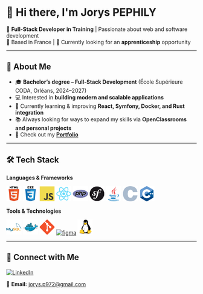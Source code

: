 # 👋 Hi there, I'm Jorys PEPHILY  

🎯 **Full-Stack Developer in Training** | Passionate about web and software development  
📍 Based in France | 💼 Currently looking for an **apprenticeship** opportunity  

---

## 🚀 About Me  
- 🎓 **Bachelor’s degree – Full-Stack Development** (École Supérieure CODA, Orléans, 2024–2027)  
- 💻 Interested in **building modern and scalable applications**  
- 🌱 Currently learning & improving **React, Symfony, Docker, and Rust integration**  
- 📚 Always looking for ways to expand my skills via **OpenClassrooms and personal projects**  
- 🔗 Check out my **[Portfolio](https://jorys-pephily-coda.github.io/Portfolio/)**  

---

## 🛠️ Tech Stack  

**Languages & Frameworks**  
<p align="left">
<a href="#"><img src="https://raw.githubusercontent.com/devicons/devicon/master/icons/html5/html5-original-wordmark.svg" alt="html5" width="40" height="40"/></a>
<a href="#"><img src="https://raw.githubusercontent.com/devicons/devicon/master/icons/css3/css3-original-wordmark.svg" alt="css3" width="40" height="40"/></a>
<a href="#"><img src="https://raw.githubusercontent.com/devicons/devicon/master/icons/javascript/javascript-original.svg" alt="javascript" width="40" height="40"/></a>
<a href="#"><img src="https://raw.githubusercontent.com/devicons/devicon/master/icons/react/react-original.svg" alt="react" width="40" height="40"/></a>
<a href="#"><img src="https://raw.githubusercontent.com/devicons/devicon/master/icons/php/php-original.svg" alt="php" width="40" height="40"/></a>
<a href="#"><img src="https://raw.githubusercontent.com/devicons/devicon/master/icons/symfony/symfony-original.svg" alt="symfony" width="40" height="40"/></a>
<a href="#"><img src="https://raw.githubusercontent.com/devicons/devicon/master/icons/java/java-original.svg" alt="java" width="40" height="40"/></a>
<a href="#"><img src="https://raw.githubusercontent.com/devicons/devicon/master/icons/c/c-original.svg" alt="c" width="40" height="40"/></a>
<a href="#"><img src="https://raw.githubusercontent.com/devicons/devicon/master/icons/cplusplus/cplusplus-original.svg" alt="cplusplus" width="40" height="40"/></a>
</p>

**Tools & Technologies**  
<p align="left">
<a href="#"><img src="https://raw.githubusercontent.com/devicons/devicon/master/icons/mysql/mysql-original-wordmark.svg" alt="mysql" width="40" height="40"/></a>
<a href="#"><img src="https://raw.githubusercontent.com/devicons/devicon/master/icons/docker/docker-original.svg" alt="docker" width="40" height="40"/></a>
<a href="#"><img src="https://raw.githubusercontent.com/devicons/devicon/master/icons/git/git-original.svg" alt="git" width="40" height="40"/></a>
<a href="#"><img src="https://www.vectorlogo.zone/logos/figma/figma-icon.svg" alt="figma" width="40" height="40"/></a>
<a href="#"><img src="https://raw.githubusercontent.com/devicons/devicon/master/icons/linux/linux-original.svg" alt="linux" width="40" height="40"/></a>
</p>

---

<!--## 📊 GitHub Stats  

<p align="center">
<img src="https://github-readme-stats.vercel.app/api?username=jorys-pephily-coda&show_icons=true&theme=default" alt="GitHub stats" />
<img src="https://github-readme-streak-stats.herokuapp.com/?user=jorys-pephily-coda&" alt="GitHub streak stats" />
</p>

----->

## 🤝 Connect with Me  
<p align="left">
<a href="https://www.linkedin.com/in/jorys-pephily-399877334" target="_blank">
<img align="center" src="https://raw.githubusercontent.com/rahuldkjain/github-profile-readme-generator/master/src/images/icons/Social/linked-in-alt.svg" alt="LinkedIn" height="30" width="40" />
</a>
</p>

📧 **Email:** jorys.p972@gmail.com
